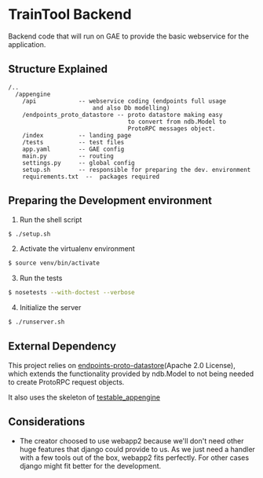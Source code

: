 TrainTool Backend
===

Backend code that will run on GAE to provide the basic webservice for the application.


Structure Explained
---
```
/..
  /appengine
    /api            -- webservice coding (endpoints full usage
                        and also Db modelling)
    /endpoints_proto_datastore -- proto datastore making easy
                                  to convert from ndb.Model to
                                  ProtoRPC messages object.
    /index          -- landing page
    /tests          -- test files
    app.yaml        -- GAE config
    main.py         -- routing
    settings.py     -- global config
    setup.sh        -- responsible for preparing the dev. environment
    requirements.txt  --  packages required
``` 


Preparing the Development environment
---
1.  Run the shell script

```bash
$ ./setup.sh
```

2.  Activate the virtualenv environment

```bash
$ source venv/bin/activate
```

3. Run the tests

```bash
$ nosetests --with-doctest --verbose
```  

4.  Initialize the server

```bash
$ ./runserver.sh
```


External Dependency
---
This project relies on [endpoints-proto-datastore](https://github.com/GoogleCloudPlatform/endpoints-proto-datastore)(Apache 2.0 License), which extends the functionality provided by ndb.Model to not being needed to create ProtoRPC request objects.

It also uses the skeleton of [testable_appengine](https://github.com/rbanffy/testable_appengine)


Considerations
---
- The creator choosed to use webapp2 because we'll don't need other huge features that django could provide to us. As we just need a handler with a few tools out of the box, webapp2 fits perfectly. For other cases django might fit better for the development.
